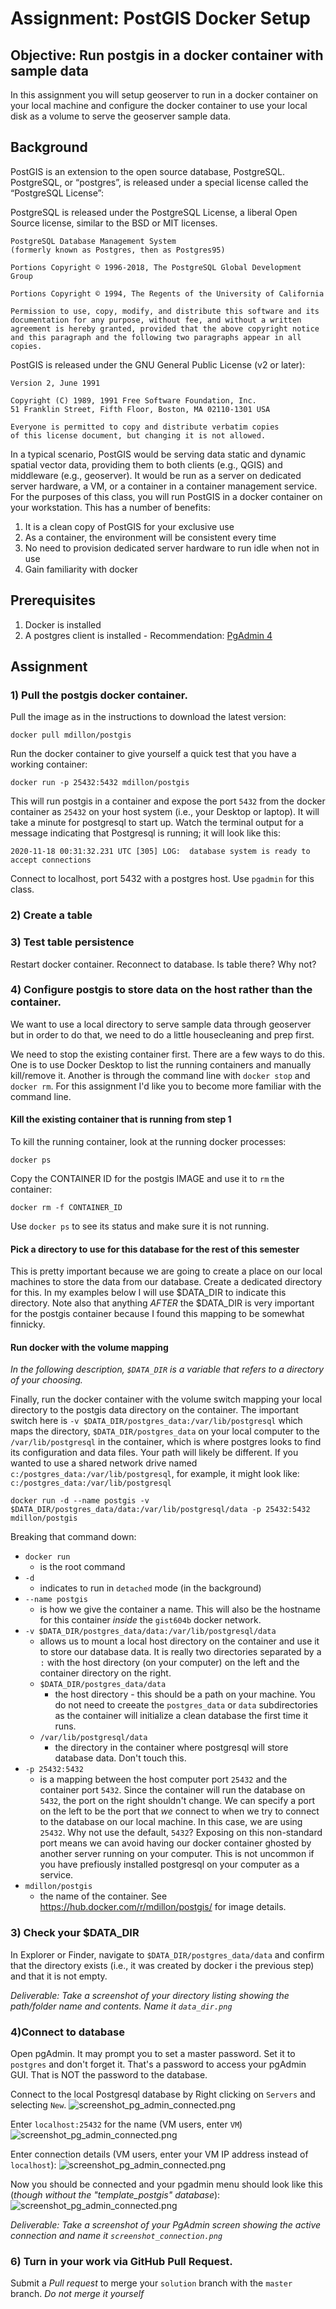 # Assignment: PostGIS Docker Setup

## Objective: Run postgis in a docker container with sample data

In this assignment you will setup geoserver to run in a docker container on your local machine and configure the docker container to use your local disk as a volume to serve the geoserver sample data. 

## Background
PostGIS is an extension to the open source database, PostgreSQL. PostgreSQL, or “postgres”, is released under a special license called the “PostgreSQL License”:

PostgreSQL is released under the PostgreSQL License, a liberal Open Source license, similar to the BSD or MIT licenses.
```
PostgreSQL Database Management System
(formerly known as Postgres, then as Postgres95)

Portions Copyright © 1996-2018, The PostgreSQL Global Development Group

Portions Copyright © 1994, The Regents of the University of California

Permission to use, copy, modify, and distribute this software and its documentation for any purpose, without fee, and without a written agreement is hereby granted, provided that the above copyright notice and this paragraph and the following two paragraphs appear in all copies.
```
PostGIS is released under the GNU General Public License (v2 or later):

``` GNU GENERAL PUBLIC LICENSE
Version 2, June 1991

Copyright (C) 1989, 1991 Free Software Foundation, Inc.
51 Franklin Street, Fifth Floor, Boston, MA 02110-1301 USA

Everyone is permitted to copy and distribute verbatim copies
of this license document, but changing it is not allowed.
```

In a typical scenario, PostGIS would be serving data static and dynamic spatial vector data, providing them to both clients (e.g., QGIS) and middleware (e.g., geoserver). It  would be run as a server on dedicated server hardware, a VM, or a container in a container management service. For the purposes of this class, you will run PostGIS in a docker container on your workstation. This has a number of benefits:
1) It is a clean copy of PostGIS for your exclusive use
2) As a container, the environment will be consistent every time
3) No need to provision dedicated server hardware to run idle when not in use
4) Gain familiarity with docker

## Prerequisites
1) Docker is installed
2) A postgres client is installed - Recommendation: [PgAdmin 4](https://www.pgadmin.org/download/)

## Assignment

### 1) Pull the postgis docker container.

Pull the image as in the instructions to download the latest version:

```
docker pull mdillon/postgis
```

Run the docker container to give yourself a quick test that you have a working container:

```
docker run -p 25432:5432 mdillon/postgis
```

This will run postgis in a container and expose the port `5432` from the docker container as `25432` on your host system (i.e., your Desktop or laptop). It will take a minute for postgresql to start up. Watch the terminal output for a message indicating that Postgresql is running; it will look like this: 
```
2020-11-18 00:31:32.231 UTC [305] LOG:  database system is ready to accept connections
```

Connect to localhost, port 5432 with a postgres host. Use  `pgadmin` for this class.


### 2) Create a table

### 3) Test table persistence
Restart docker container.
Reconnect to database. 
Is table there?
Why not?


### 4) Configure postgis to store data on the host rather than the container.

We want to use a local directory to serve sample data through geoserver but in order to do that, we need to do a little housecleaning and prep first.

We need to stop the existing container first. There are a few ways to do this. One is to use Docker Desktop to list the running containers and manually kill/remove it. Another is through the command line with `docker stop` and `docker rm`. For this assignment I'd like you to become more familiar with the command line. 

#### Kill the existing container that is running from step 1
To kill the running container, look at the running docker processes:
```
docker ps
```
Copy the CONTAINER ID for the postgis IMAGE and use it to `rm` the container:
```
docker rm -f CONTAINER_ID
```
Use `docker ps` to see its status and make sure it is not running.

#### Pick a directory to use for this database for the rest of this semester
This is pretty important because we are going to create a place on our local machines to store the data from our database. Create a dedicated directory for this. In my examples below I will use $DATA_DIR to indicate this directory. Note also that anything _AFTER_ the $DATA_DIR is very important for the postgis container because I found this mapping to be somewhat finnicky.

#### Run docker with the volume mapping

_In the following description, `$DATA_DIR` is a variable that refers to a directory of your choosing._

Finally, run the docker container with the volume switch mapping your local directory to the postgis data directory on the container. The important switch here is `-v $DATA_DIR/postgres_data:/var/lib/postgresql` which maps the directory, `$DATA_DIR/postgres_data` on your local computer to the `/var/lib/postgresql` in the container, which is where postgres looks to find its configuration and data files. Your path will likely be different. If you wanted to use a shared network drive named `c:/postgres_data:/var/lib/postgresql`, for example, it might look like: `c:/postgres_data:/var/lib/postgresql`

```
docker run -d --name postgis -v $DATA_DIR/postgres_data/data:/var/lib/postgresql/data -p 25432:5432 mdillon/postgis
```
Breaking that command down:
- `docker run` 
  - is the root command
- `-d` 
  - indicates to run in `detached` mode (in the background)
- `--name postgis` 
  - is how we give the container a name. This will also be the hostname for this container _inside_ the `gist604b` docker network.
- `-v $DATA_DIR/postgres_data/data:/var/lib/postgresql/data` 
  - allows us to mount a local host directory on the container and use it to store our database data. It is really two directories separated by a `:` with the host directory (on your computer) on the left and the container directory on the right. 
  - `$DATA_DIR/postgres_data/data` 
    - the host directory - this should be a path on your machine. You do not need to creeate the `postgres_data` or `data` subdirectories as the container will initialize a clean database the first time it runs.
  - `/var/lib/postgresql/data`
    - the directory in the container where postgresql will store database data. Don't touch this.
- `-p 25432:5432` 
  - is a mapping between the host computer port `25432` and the container port `5432`. Since the container will run the database on `5432`, the port on the right shouldn't change. We can specify a port on the left to be the port that _we_ connect to when we try to connect to the database on our local machine. In this case, we are using `25432`. Why not use the default, `5432`? Exposing on this non-standard port means we can avoid having our docker container ghosted by another server running on your computer. This is not uncommon if you have prefiously installed postgresql on your computer as a service.
- `mdillon/postgis`
  - the name of the container. See https://hub.docker.com/r/mdillon/postgis/ for image details.

### 3) Check your $DATA_DIR
In Explorer or Finder, navigate to `$DATA_DIR/postgres_data/data` and confirm that the directory exists (i.e., it was created by docker i the previous step) and that it is not empty.

_Deliverable: Take a screenshot of your directory listing showing the path/folder name and contents. Name it `data_dir.png`_

### 4)Connect to database
Open pgAdmin. It may prompt you to set a master password. Set it to `postgres` and don't forget it. That's a password to access your pgAdmin GUI. That is NOT the password to the database.

Connect to the local Postgresql database by Right clicking on `Servers` and selecting `New`.
![screenshot_pg_admin_connected.png](screenshot_pgadmin_create_server.png)

Enter `localhost:25432` for the name (VM users, enter `VM`)
![screenshot_pg_admin_connected.png](screenshot_pgadmin_connection_1.png)

Enter connection details (VM users, enter your VM IP address instead of `localhost`):
![screenshot_pg_admin_connected.png](screenshot_pgadmin_connection_2.png)

Now you should be connected and your pgadmin menu should look like this (_though without the "template_postgis" database_):
![screenshot_pg_admin_connected.png](screenshot_pgadmin_connected.png)

_Deliverable: Take a screenshot of your PgAdmin screen showing the active connection and name it `screenshot_connection.png`_

### 6) Turn in your work via GitHub Pull Request. 

Submit a *Pull request* to merge your `solution` branch with the `master` branch. _Do not merge it yourself_

